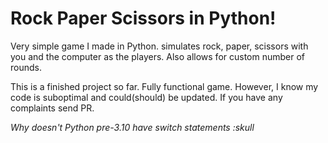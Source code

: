 # Rock Paper Scissors in Python!
Very simple game I made in Python. simulates rock, paper, scissors with you and the computer as the players.
Also allows for custom number of rounds.

This is a finished project so far. Fully functional game. However, I know my code is suboptimal and could(should) be updated. If you have any complaints send PR.

*Why doesn't Python pre-3.10 have switch statements :skull*

